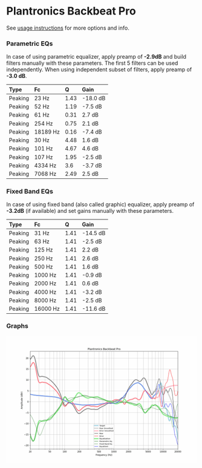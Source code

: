 # Plantronics Backbeat Pro
See [usage instructions](https://github.com/jaakkopasanen/AutoEq#usage) for more options and info.

### Parametric EQs
In case of using parametric equalizer, apply preamp of **-2.9dB** and build filters manually
with these parameters. The first 5 filters can be used independently.
When using independent subset of filters, apply preamp of **-3.0 dB**.

| Type    | Fc       |    Q | Gain     |
|:--------|:---------|:-----|:---------|
| Peaking | 23 Hz    | 1.43 | -18.0 dB |
| Peaking | 52 Hz    | 1.19 | -7.5 dB  |
| Peaking | 61 Hz    | 0.31 | 2.7 dB   |
| Peaking | 254 Hz   | 0.75 | 2.1 dB   |
| Peaking | 18189 Hz | 0.16 | -7.4 dB  |
| Peaking | 30 Hz    | 4.48 | 1.6 dB   |
| Peaking | 101 Hz   | 4.67 | 4.6 dB   |
| Peaking | 107 Hz   | 1.95 | -2.5 dB  |
| Peaking | 4334 Hz  | 3.6  | -3.7 dB  |
| Peaking | 7068 Hz  | 2.49 | 2.5 dB   |

### Fixed Band EQs
In case of using fixed band (also called graphic) equalizer, apply preamp of **-3.2dB**
(if available) and set gains manually with these parameters.

| Type    | Fc       |    Q | Gain     |
|:--------|:---------|:-----|:---------|
| Peaking | 31 Hz    | 1.41 | -14.5 dB |
| Peaking | 63 Hz    | 1.41 | -2.5 dB  |
| Peaking | 125 Hz   | 1.41 | 2.2 dB   |
| Peaking | 250 Hz   | 1.41 | 2.6 dB   |
| Peaking | 500 Hz   | 1.41 | 1.6 dB   |
| Peaking | 1000 Hz  | 1.41 | -0.9 dB  |
| Peaking | 2000 Hz  | 1.41 | 0.6 dB   |
| Peaking | 4000 Hz  | 1.41 | -3.2 dB  |
| Peaking | 8000 Hz  | 1.41 | -2.5 dB  |
| Peaking | 16000 Hz | 1.41 | -11.6 dB |

### Graphs
![](./Plantronics%20Backbeat%20Pro.png)